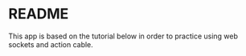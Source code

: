 # README

This app is based on the tutorial below in order to practice using web sockets and action cable.
